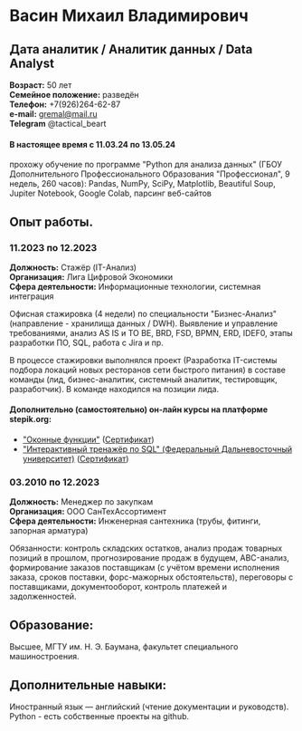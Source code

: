 # Васин Михаил Владимирович

## Дата аналитик / Аналитик данных / Data Analyst

**Возраст:** 50 лет  
**Семейное положение:** разведён  
**Телефон:** +7(926)264-62-87  
**e-mail:** gremal@mail.ru  
**Telegram** @tactical_beart

#### В настоящее время с 11.03.24 по 13.05.24
прохожу обучение по программе "Python для анализа данных" (ГБОУ Дополнительного Профессионального Образования "Профессионал", 9 недель, 260 часов): Pandas, NumPy, SciPy, Matplotlib, Beautiful Soup, Jupiter Notebook, Google Colab, парсинг веб-сайтов

## Опыт работы.

### 11.2023 по 12.2023
**Должность:**			Стажёр (IT-Анализ)  
**Организация:**		Лига Цифровой Экономики  
**Сфера деятельности:**	Информационные технологии, системная интеграция

Офисная стажировка (4 недели) по специальности "Бизнес-Анализ" (направление - хранилища данных / DWH). Выявление и управление требованиями, анализ AS IS и TO BE, BRD, FSD, BPMN, ERD, IDEF0, этапы разработки ПО, SQL, работа с Jira и пр.

В процессе стажировки выполнялся проект (Разработка IT-системы подбора локаций новых ресторанов сети быстрого питания) в составе команды (лид, бизнес-аналитик, системный аналитик, тестировщик, разработчик). В команде находился на позиции лида. 

#### Дополнительно (самостоятельно) он-лайн курсы на платформе stepik.org:

+ ["Оконные функции"](https://stepik.org/course/95367)
  ([Сертификат](https://stepik.org/cert/2310877))
+ ["Интерактивный тренажёр по SQL" (Федеральный Дальневосточный университет)](https://stepik.org/course/63054)
  ([Сертификат](https://stepik.org/cert/2321043))


### 03.2010 по 12.2023
**Должность:**			Менеджер по закупкам  
**Организация:**		ООО СанТехАссортимент  
**Сфера деятельности:**	Инженерная сантехника (трубы, фитинги, запорная арматура)

Обязанности:	 контроль складских остатков, анализ продаж товарных позиций в прошлом, прогнозирование продаж в будущем, ABC-анализ, формирование заказов поставщикам (с учётом времени исполнения заказа, сроков поставки, форс-мажорных обстоятельств), переговоры с поставщиками, документооборот, контроль платежей и задолженностей.


## Образование:
Высшее, МГТУ им. Н. Э. Баумана, факультет специального машиностроения.


## Дополнительные навыки:
Иностранный язык — английский (чтение документации и руководств).
Python - есть собственные проекты на github.
